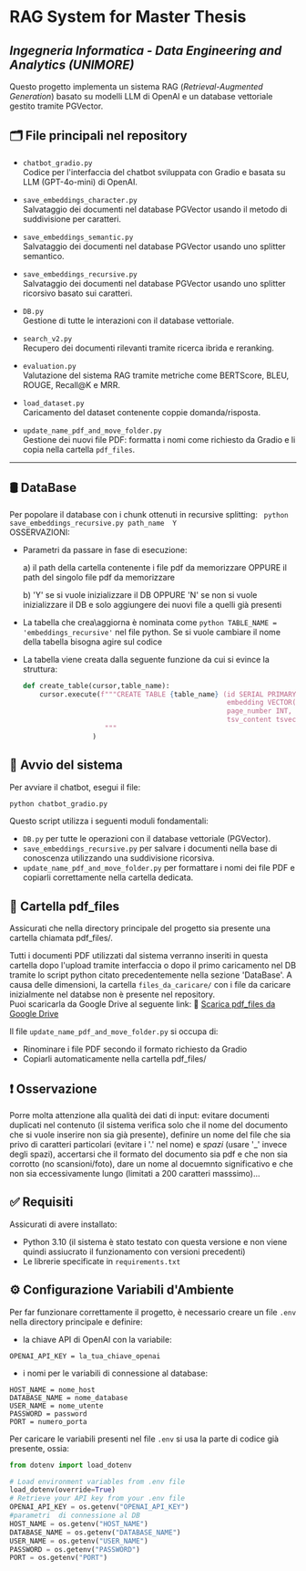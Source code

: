 # RAG System for Master Thesis  
## *Ingegneria Informatica - Data Engineering and Analytics (UNIMORE)*

Questo progetto implementa un sistema RAG (*Retrieval-Augmented Generation*) basato su modelli LLM di OpenAI e un database vettoriale gestito tramite PGVector.

## 🗂️ File principali nel repository

- `chatbot_gradio.py`  
  Codice per l'interfaccia del chatbot sviluppata con Gradio e basata su LLM (GPT-4o-mini) di OpenAI.

- `save_embeddings_character.py`  
  Salvataggio dei documenti nel database PGVector usando il metodo di suddivisione per caratteri.

- `save_embeddings_semantic.py`  
  Salvataggio dei documenti nel database PGVector usando uno splitter semantico.

- `save_embeddings_recursive.py`  
  Salvataggio dei documenti nel database PGVector usando uno splitter ricorsivo basato sui caratteri.

- `DB.py`  
  Gestione di tutte le interazioni con il database vettoriale.

- `search_v2.py`  
  Recupero dei documenti rilevanti tramite ricerca ibrida e reranking.

- `evaluation.py`  
  Valutazione del sistema RAG tramite metriche come BERTScore, BLEU, ROUGE, Recall@K e MRR.

- `load_dataset.py`  
  Caricamento del dataset contenente coppie domanda/risposta.

- `update_name_pdf_and_move_folder.py`  
  Gestione dei nuovi file PDF: formatta i nomi come richiesto da Gradio e li copia nella cartella `pdf_files`.

---
## 🛢️ DataBase 
Per popolare il database con i chunk ottenuti in recursive splitting:
` python save_embeddings_recursive.py path_name  Y`\
OSSERVAZIONI:
- Parametri da passare in fase di esecuzione:

    a) il path della cartella contenente i file pdf da memorizzare OPPURE il path del singolo file pdf da memorizzare

    b) 'Y' se si vuole inizializzare il DB OPPURE 'N' se non si vuole inizializzare il DB e solo aggiungere dei nuovi file a quelli già presenti

- La tabella che crea\aggiorna è nominata come  ```python TABLE_NAME = 'embeddings_recursive'``` nel file python. Se si vuole cambiare il nome della tabella bisogna agire sul codice
- La tabella viene creata dalla seguente funzione da cui si evince la struttura:
  ```python
  def create_table(cursor,table_name):
      cursor.execute(f"""CREATE TABLE {table_name} (id SERIAL PRIMARY KEY,content TEXT,
                                                    embedding VECTOR(1024), source TEXT,
                                                    page_number INT, language TEXT,
                                                    tsv_content tsvector DEFAULT NULL, hash_value TEXT)
                      """
                   )
  ```

## 🚀 Avvio del sistema

Per avviare il chatbot, esegui il file:

```bash
python chatbot_gradio.py
```
Questo script utilizza i seguenti moduli fondamentali:
- `DB.py`
  per tutte le operazioni con il database vettoriale (PGVector).
- `save_embeddings_recursive.py`
  per salvare i documenti nella base di conoscenza utilizzando una suddivisione ricorsiva.
- `update_name_pdf_and_move_folder.py`
  per formattare i nomi dei file PDF e copiarli correttamente nella cartella dedicata.

## 📂 Cartella pdf_files

Assicurati che nella directory principale del progetto sia presente una cartella chiamata pdf_files/.

Tutti i documenti PDF utilizzati dal sistema verranno inseriti in questa cartella dopo l'upload tramite interfaccia o dopo il primo caricamento nel DB tramite lo script python citato precedentemente nella sezione 'DataBase'.
A causa delle dimensioni, la cartella `files_da_caricare/` con i file da caricare inizialmente nel databse non è presente nel repository.  
Puoi scaricarla da Google Drive al seguente link:
🔗 [Scarica pdf_files da Google Drive](https://drive.google.com/file/d/1Nzn8ZO0bOhIyewmZWZIPRk4Gnsp-zeiw/view?usp=drive_link)


Il file `update_name_pdf_and_move_folder.py` si occupa di:

- Rinominare i file PDF secondo il formato richiesto da Gradio
- Copiarli automaticamente nella cartella pdf_files/

## ❗ Osservazione
Porre molta attenzione alla qualità dei dati di input: evitare documenti duplicati nel contenuto (il sistema verifica solo che il nome del documento che si vuole inserire non sia già presente), definire un nome del file che sia privo di caratteri particolari (evitare i '.' nel nome) e *spazi* (usare '_' invece degli spazi), accertarsi che il formato del documento sia pdf e che non sia corrotto (no scansioni/foto), dare un nome al docuemnto significativo e che non sia eccessivamente lungo (limitati a 200 caratteri masssimo)...

## ✅ Requisiti
Assicurati di avere installato:

- Python 3.10 (il sistema è stato testato con questa versione e non viene quindi assiucrato il funzionamento con versioni precedenti)
- Le librerie specificate in `requirements.txt`


## ⚙️ Configurazione Variabili d'Ambiente

Per far funzionare correttamente il progetto, è necessario creare un file `.env` nella directory principale e definire:

- la chiave API di OpenAI con la variabile:

```env
OPENAI_API_KEY = la_tua_chiave_openai
```

- i nomi per le variabili di connessione al database:

```env
HOST_NAME = nome_host
DATABASE_NAME = nome_database
USER_NAME = nome_utente
PASSWORD = password
PORT = numero_porta
```
Per caricare le variabili presenti nel file `.env` si usa la parte di codice già presente, ossia:
```python
from dotenv import load_dotenv

# Load environment variables from .env file
load_dotenv(override=True)
# Retrieve your API key from your .env file
OPENAI_API_KEY = os.getenv("OPENAI_API_KEY")
#parametri  di connessione al DB
HOST_NAME = os.getenv("HOST_NAME")
DATABASE_NAME = os.getenv("DATABASE_NAME")
USER_NAME = os.getenv("USER_NAME")
PASSWORD = os.getenv("PASSWORD")
PORT = os.getenv("PORT")

```

